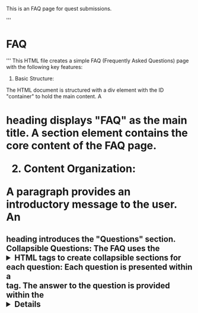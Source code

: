 This is an FAQ page for quest submissions.

'''<!DOCTYPE html>
<html lang="en-US">
<head>
  <meta charset="utf-8" />
  <title>FAQ page</title>
  </head>
<body>
  <div id="container">
    <h1>FAQ</h1>
    </div>
</body>
</html>
'''
This HTML file creates a simple FAQ (Frequently Asked Questions) page with the following key features:

1. Basic Structure:

The HTML document is structured with a div element with the ID "container" to hold the main content.
A <h1> heading displays "FAQ" as the main title.
A section element contains the core content of the FAQ page.

2. Content Organization:

A paragraph provides an introductory message to the user.
An <h2> heading introduces the "Questions" section.
Collapsible Questions: The FAQ uses the <details> and <summary> HTML tags to create collapsible sections for each question:
Each question is presented within a <summary> tag.
The answer to the question is provided within the <details> content.
Question 1:
Question: "What should I include in my screenshot?"
Answer:
Lists the required elements in the screenshot (full code and full output).
Includes a table with visual examples of "Good Example," "Bad Example 1," and "Bad Example 2" using images.
Question 2: "What if my code cannot fit into 1 screenshot?" (This question currently has no answer within the provided code.)
Question 3: "How do I submit my deliverables?" (This question currently has no answer within the provided code.)
Navigation: A <nav> element provides links to external resources:
Links to StackUp Platform, Twitter, and Discord.

3. Styling:

Basic styling is applied using inline CSS within the <style> tag.
Styles are defined for:
Font family, size, and color.
Background colors and text colors for headings.
Image width.
Navigation link styles (colors, hover effects).

4. Footer:

A footer section provides copyright information and includes a link to the creator's email.